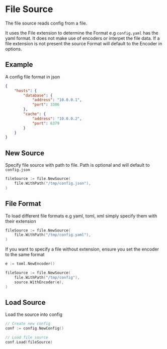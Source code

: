 # File Source

The file source reads config from a file. 

It uses the File extension to determine the Format e.g `config.yaml` has the yaml format. 
It does not make use of encoders or interpet the file data. If a file extension is not present 
the source Format will default to the Encoder in options.

## Example

A config file format in json

```json
{
    "hosts": {
        "database": {
            "address": "10.0.0.1",
            "port": 3306
        },
        "cache": {
            "address": "10.0.0.2",
            "port": 6379
        }
    }
}
```

## New Source

Specify file source with path to file. Path is optional and will default to `config.json`

```go
fileSource := file.NewSource(
	file.WithPath("/tmp/config.json"),
)
```

## File Format

To load different file formats e.g yaml, toml, xml simply specify them with their extension

```go
fileSource := file.NewSource(
    file.WithPath("/tmp/config.yaml"),
)
```

If you want to specify a file without extension, ensure you set the encoder to the same format

```go
e := toml.NewEncoder()

fileSource := file.NewSource(
    file.WithPath("/tmp/config"),
	source.WithEncoder(e),
)
```

## Load Source

Load the source into config

```go
// Create new config
conf := config.NewConfig()

// Load file source
conf.Load(fileSource)
```

